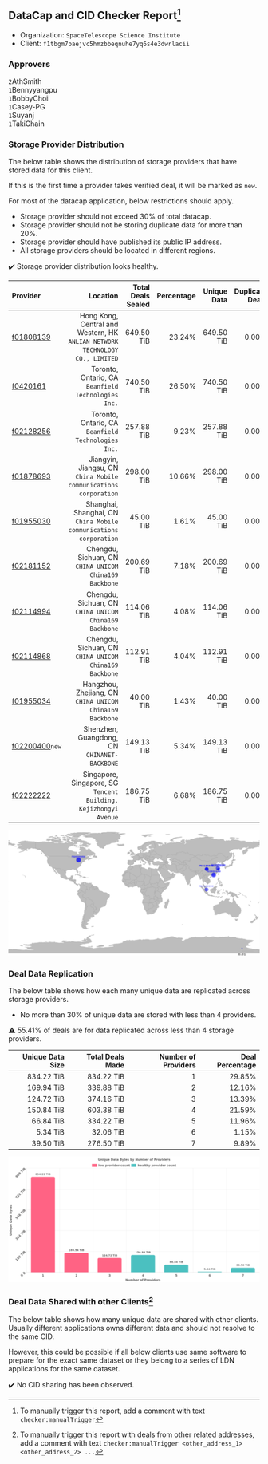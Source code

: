 ## DataCap and CID Checker Report[^1]
 - Organization: `SpaceTelescope Science Institute`
 - Client: `f1tbgm7baejvc5hmzbbeqnuhe7yq6s4e3dwrlacii`
### Approvers
`2`AthSmith<br/>`1`Bennyyangpu<br/>`1`BobbyChoii<br/>`1`Casey-PG<br/>`1`Suyanj<br/>`1`TakiChain

### Storage Provider Distribution
The below table shows the distribution of storage providers that have stored data for this client.

If this is the first time a provider takes verified deal, it will be marked as `new`.

For most of the datacap application, below restrictions should apply.
 - Storage provider should not exceed 30% of total datacap.
 - Storage provider should not be storing duplicate data for more than 20%.
 - Storage provider should have published its public IP address.
 - All storage providers should be located in different regions.

✔️ Storage provider distribution looks healthy.

| Provider                                                    |                                                                        Location | Total Deals Sealed | Percentage | Unique Data | Duplicate Deals |
| :---------------------------------------------------------- | ------------------------------------------------------------------------------: | -----------------: | ---------: | ----------: | --------------: |
| [f01808139](https://filfox.info/en/address/f01808139)       | Hong Kong, Central and Western, HK<br/>`ANLIAN NETWORK TECHNOLOGY CO., LIMITED` |         649.50 TiB |     23.24% |  649.50 TiB |           0.00% |
| [f0420161](https://filfox.info/en/address/f0420161)         |                          Toronto, Ontario, CA<br/>`Beanfield Technologies Inc.` |         740.50 TiB |     26.50% |  740.50 TiB |           0.00% |
| [f02128256](https://filfox.info/en/address/f02128256)       |                          Toronto, Ontario, CA<br/>`Beanfield Technologies Inc.` |         257.88 TiB |      9.23% |  257.88 TiB |           0.00% |
| [f01878693](https://filfox.info/en/address/f01878693)       |             Jiangyin, Jiangsu, CN<br/>`China Mobile communications corporation` |         298.00 TiB |     10.66% |  298.00 TiB |           0.00% |
| [f01955030](https://filfox.info/en/address/f01955030)       |            Shanghai, Shanghai, CN<br/>`China Mobile communications corporation` |          45.00 TiB |      1.61% |   45.00 TiB |           0.00% |
| [f02181152](https://filfox.info/en/address/f02181152)       |                       Chengdu, Sichuan, CN<br/>`CHINA UNICOM China169 Backbone` |         200.69 TiB |      7.18% |  200.69 TiB |           0.00% |
| [f02114994](https://filfox.info/en/address/f02114994)       |                       Chengdu, Sichuan, CN<br/>`CHINA UNICOM China169 Backbone` |         114.06 TiB |      4.08% |  114.06 TiB |           0.00% |
| [f02114868](https://filfox.info/en/address/f02114868)       |                       Chengdu, Sichuan, CN<br/>`CHINA UNICOM China169 Backbone` |         112.91 TiB |      4.04% |  112.91 TiB |           0.00% |
| [f01955034](https://filfox.info/en/address/f01955034)       |                     Hangzhou, Zhejiang, CN<br/>`CHINA UNICOM China169 Backbone` |          40.00 TiB |      1.43% |   40.00 TiB |           0.00% |
| [f02200400](https://filfox.info/en/address/f02200400)`new`  |                                 Shenzhen, Guangdong, CN<br/>`CHINANET-BACKBONE` |         149.13 TiB |      5.34% |  149.13 TiB |           0.00% |
| [f02222222](https://filfox.info/en/address/f02222222)       |             Singapore, Singapore, SG<br/>`Tencent Building, Kejizhongyi Avenue` |         186.75 TiB |      6.68% |  186.75 TiB |           0.00% |

<img src="https://raw.githubusercontent.com/data-preservation-programs/filplus-checker-assets/main/filecoin-project/filecoin-plus-large-datasets/issues/1573/1692113599414.png"/>

### Deal Data Replication
The below table shows how each many unique data are replicated across storage providers.

- No more than 30% of unique data are stored with less than 4 providers.

⚠️ 55.41% of deals are for data replicated across less than 4 storage providers.

| Unique Data Size | Total Deals Made | Number of Providers | Deal Percentage |
| ---------------: | ---------------: | ------------------: | --------------: |
|       834.22 TiB |       834.22 TiB |                   1 |          29.85% |
|       169.94 TiB |       339.88 TiB |                   2 |          12.16% |
|       124.72 TiB |       374.16 TiB |                   3 |          13.39% |
|       150.84 TiB |       603.38 TiB |                   4 |          21.59% |
|        66.84 TiB |       334.22 TiB |                   5 |          11.96% |
|         5.34 TiB |        32.06 TiB |                   6 |           1.15% |
|        39.50 TiB |       276.50 TiB |                   7 |           9.89% |

<img src="https://raw.githubusercontent.com/data-preservation-programs/filplus-checker-assets/main/filecoin-project/filecoin-plus-large-datasets/issues/1573/1692113600367.png"/>

### Deal Data Shared with other Clients[^3]
The below table shows how many unique data are shared with other clients.
Usually different applications owns different data and should not resolve to the same CID.

However, this could be possible if all below clients use same software to prepare for the exact same dataset or they belong to a series of LDN applications for the same dataset.

✔️ No CID sharing has been observed.

[^1]: To manually trigger this report, add a comment with text `checker:manualTrigger`

[^2]: Deals from those addresses are combined into this report as they are specified with `checker:manualTrigger`

[^3]: To manually trigger this report with deals from other related addresses, add a comment with text `checker:manualTrigger <other_address_1> <other_address_2> ...`
